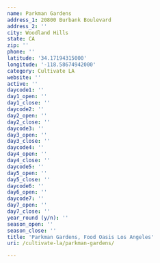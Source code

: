 ```yaml
---
name: Parkman Gardens
address_1: 20800 Burbank Boulevard
address_2: ''
city: Woodland Hills
state: CA
zip: ''
phone: ''
latitude: '34.17194315000'
longitude: '-118.58674942000'
category: Cultivate LA
website: ''
active: ''
daycode1: ''
day1_open: ''
day1_close: ''
daycode2: ''
day2_open: ''
day2_close: ''
daycode3: ''
day3_open: ''
day3_close: ''
daycode4: ''
day4_open: ''
day4_close: ''
daycode5: ''
day5_open: ''
day5_close: ''
daycode6: ''
day6_open: ''
daycode7: ''
day7_open: ''
day7_close: ''
year_round (y/n): ''
season_open: ''
season_close: ''
title: 'Parkman Gardens, Food Oasis Los Angeles'
uri: /cultivate-la/parkman-gardens/

---
```

